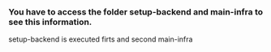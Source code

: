<!-- BEGIN_TF_DOCS -->
### You have to access the folder setup-backend and main-infra to see this information.

setup-backend is executed firts and second main-infra

<!-- END_TF_DOCS -->